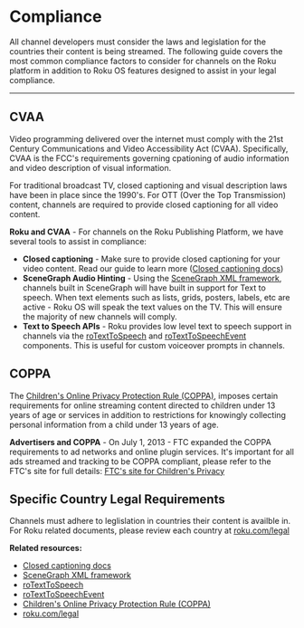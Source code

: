 # Compliance

All channel developers must consider the laws and legislation for the countries their content is being streamed. The following guide covers the most common compliance factors to consider for channels on the Roku platform in addition to Roku OS features designed to assist in your legal compliance.

- - - -

## CVAA
Video programming delivered over the internet must comply with the 21st Century Communications and Video Accessibility Act (CVAA). Specifically, CVAA is the FCC's requirements governing cpationing of audio information and video description of visual information.

For traditional broadcast TV, closed captioning and visual description laws have been in place since the 1990's. For OTT (Over the Top Transmission) content, channels are required to provide closed captioning for all video content.

**Roku and CVAA** - For channels on the Roku Publishing Platform, we have several tools to assist in compliance:

* **Closed captioning** - Make sure to provide closed captioning for your video content. Read our guide to learn more ([Closed captioning docs](https://github.com/rokudev/docs/blob/master/develop/specifications/closed-captioning.md))
* **SceneGraph Audio Hinting** - Using the [SceneGraph XML framework](https://github.com/rokudev/docs/tree/master/develop/sdk-development), channels built in SceneGraph will have built in support for Text to speech. When text elements such as lists, grids, posters, labels, etc are active - Roku OS will speak the text values on the TV. This will ensure the majority of new channels will comply.
* **Text to Speech APIs** - Roku provides low level text to speech support in channels via the [roTextToSpeech](https://sdkdocs.roku.com/display/sdkdoc/ifTextToSpeech) and [roTextToSpeechEvent](https://sdkdocs.roku.com/display/sdkdoc/roTextToSpeechEvent) components. This is useful for custom voiceover prompts in channels.

## COPPA
The [Children's Online Privacy Protection Rule (COPPA)](https://www.ftc.gov/enforcement/rules/rulemaking-regulatory-reform-proceedings/childrens-online-privacy-protection-rule), imposes certain requirements for online streaming content directed to children under 13 years of age or services in addition to restrictions for knowingly collecting personal information from a child under 13 years of age.

**Advertisers and COPPA** - On July 1, 2013 - FTC expanded the COPPA requirements to ad networks and online plugin services. It's important for all ads streamed and tracking to be COPPA compliant, please refer to the FTC's site for full details: [FTC's site for Children's Privacy](https://www.ftc.gov/tips-advice/business-center/privacy-and-security/children%27s-privacy)

## Specific Country Legal Requirements
Channels must adhere to leglislation in countries their content is availble in. For Roku related documents, please review each country at [roku.com/legal](https://www.roku.com/legal)


**Related resources:**

* [Closed captioning docs](https://github.com/rokudev/docs/blob/master/develop/specifications/closed-captioning.md)
* [SceneGraph XML framework](https://github.com/rokudev/docs/tree/master/develop/sdk-development)
* [roTextToSpeech](https://sdkdocs.roku.com/display/sdkdoc/ifTextToSpeech)
* [roTextToSpeechEvent](https://sdkdocs.roku.com/display/sdkdoc/roTextToSpeechEvent)
* [Children's Online Privacy Protection Rule (COPPA)](https://www.ftc.gov/enforcement/rules/rulemaking-regulatory-reform-proceedings/childrens-online-privacy-protection-rule)
* [roku.com/legal](https://www.roku.com/legal)
